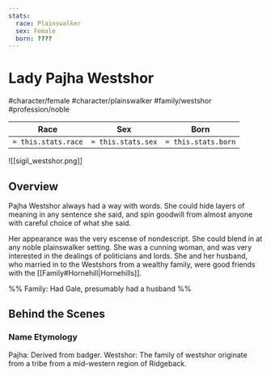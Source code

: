 ```yaml
---
stats:
  race: Plainswalker
  sex: Female
  born: ????
---
```


# Lady Pajha Westshor
#character/female #character/plainswalker #family/westshor #profession/noble

Race | Sex | Born
-----|-----|-----
`= this.stats.race` | `= this.stats.sex` | `= this.stats.born` | `= this.stats.died`

![[sigil_westshor.png]]

## Overview
Pajha Westshor always had a way with words. She could hide layers of meaning in any sentence she said, and spin goodwill from almost anyone with careful choice of what she said.

Her appearance was the very escense of nondescript. She could blend in at any noble plainswalker setting. She was a cunning woman, and was very interested in the dealings of politicians and lords. She and her husband, who married in to the Westshors from a wealthy family, were good friends with the [[Family#Hornehill|Hornehills]].

%%
Family: Had Gale, presumably had a husband 
%%

## Behind the Scenes
### Name Etymology
Pajha: Derived from badger.
Westshor: The family of westshor originate from a tribe from a mid-western region of Ridgeback.